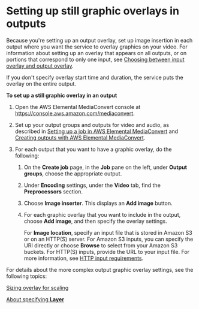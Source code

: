 # Setting up still graphic overlays in outputs<a name="setting-up-still-graphic-overlays-in-outputs"></a>

Because you're setting up an output overlay, set up image insertion in each output where you want the service to overlay graphics on your video\. For information about setting up an overlay that appears on all outputs, or on portions that correspond to only one input, see [Choosing between input overlay and output overlay](choosing-between-input-overlay-and-output-overlay.md)\.

If you don't specify overlay start time and duration, the service puts the overlay on the entire output\.

**To set up a still graphic overlay in an output**

1. Open the AWS Elemental MediaConvert console at [https://console\.aws\.amazon\.com/mediaconvert](https://console.aws.amazon.com/mediaconvert)\.

1. Set up your output groups and outputs for video and audio, as described in [Setting up a job in AWS Elemental MediaConvert](setting-up-a-job.md) and [Creating outputs with AWS Elemental MediaConvert](creating-streaming-and-file-outputs.md)\.

1. For each output that you want to have a graphic overlay, do the following:

   1. On the **Create job** page, in the **Job** pane on the left, under **Output groups**, choose the appropriate output\.

   1. Under **Encoding** settings, under the **Video** tab, find the **Preprocessors** section\.

   1. Choose **Image inserter**\. This displays an **Add image** button\.

   1. For each graphic overlay that you want to include in the output, choose **Add image**, and then specify the overlay settings\.

      For **Image location**, specify an input file that is stored in Amazon S3 or on an HTTP\(S\) server\. For Amazon S3 inputs, you can specify the URI directly or choose **Browse** to select from your Amazon S3 buckets\. For HTTP\(S\) inputs, provide the URL to your input file\. For more information, see [HTTP input requirements](upload-input-files.md#http-input-requirements)\.

For details about the more complex output graphic overlay settings, see the following topics:

[Sizing overlay for scaling](about-overlay-scaling.md)



[About specifying **Layer**](using-multiple-overlays.md)